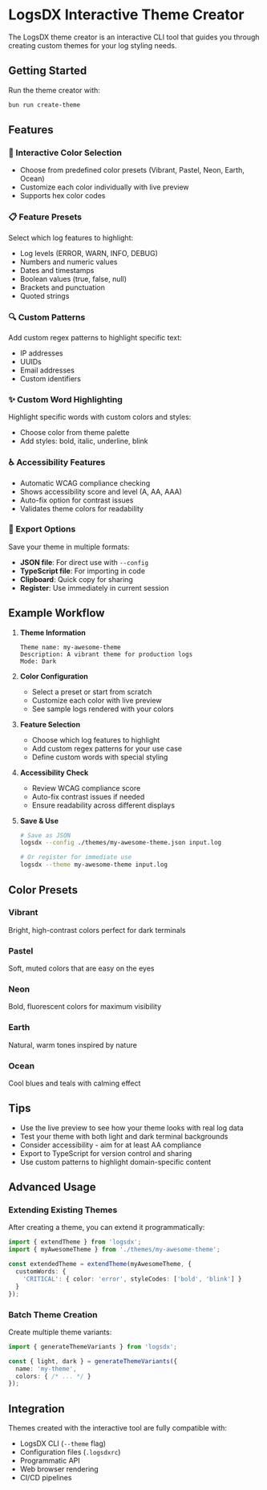 # LogsDX Interactive Theme Creator

The LogsDX theme creator is an interactive CLI tool that guides you through creating custom themes for your log styling needs.

## Getting Started

Run the theme creator with:

```bash
bun run create-theme
```

## Features

### 🎨 Interactive Color Selection
- Choose from predefined color presets (Vibrant, Pastel, Neon, Earth, Ocean)
- Customize each color individually with live preview
- Supports hex color codes

### 📋 Feature Presets
Select which log features to highlight:
- Log levels (ERROR, WARN, INFO, DEBUG)
- Numbers and numeric values
- Dates and timestamps
- Boolean values (true, false, null)
- Brackets and punctuation
- Quoted strings

### 🔍 Custom Patterns
Add custom regex patterns to highlight specific text:
- IP addresses
- UUIDs
- Email addresses
- Custom identifiers

### ✨ Custom Word Highlighting
Highlight specific words with custom colors and styles:
- Choose color from theme palette
- Add styles: bold, italic, underline, blink

### ♿ Accessibility Features
- Automatic WCAG compliance checking
- Shows accessibility score and level (A, AA, AAA)
- Auto-fix option for contrast issues
- Validates theme colors for readability

### 💾 Export Options
Save your theme in multiple formats:
- **JSON file**: For direct use with `--config`
- **TypeScript file**: For importing in code
- **Clipboard**: Quick copy for sharing
- **Register**: Use immediately in current session

## Example Workflow

1. **Theme Information**
   ```
   Theme name: my-awesome-theme
   Description: A vibrant theme for production logs
   Mode: Dark
   ```

2. **Color Configuration**
   - Select a preset or start from scratch
   - Customize each color with live preview
   - See sample logs rendered with your colors

3. **Feature Selection**
   - Choose which log features to highlight
   - Add custom regex patterns for your use case
   - Define custom words with special styling

4. **Accessibility Check**
   - Review WCAG compliance score
   - Auto-fix contrast issues if needed
   - Ensure readability across different displays

5. **Save & Use**
   ```bash
   # Save as JSON
   logsdx --config ./themes/my-awesome-theme.json input.log
   
   # Or register for immediate use
   logsdx --theme my-awesome-theme input.log
   ```

## Color Presets

### Vibrant
Bright, high-contrast colors perfect for dark terminals

### Pastel
Soft, muted colors that are easy on the eyes

### Neon
Bold, fluorescent colors for maximum visibility

### Earth
Natural, warm tones inspired by nature

### Ocean
Cool blues and teals with calming effect

## Tips

- Use the live preview to see how your theme looks with real log data
- Test your theme with both light and dark terminal backgrounds
- Consider accessibility - aim for at least AA compliance
- Export to TypeScript for version control and sharing
- Use custom patterns to highlight domain-specific content

## Advanced Usage

### Extending Existing Themes

After creating a theme, you can extend it programmatically:

```typescript
import { extendTheme } from 'logsdx';
import { myAwesomeTheme } from './themes/my-awesome-theme';

const extendedTheme = extendTheme(myAwesomeTheme, {
  customWords: {
    'CRITICAL': { color: 'error', styleCodes: ['bold', 'blink'] }
  }
});
```

### Batch Theme Creation

Create multiple theme variants:

```typescript
import { generateThemeVariants } from 'logsdx';

const { light, dark } = generateThemeVariants({
  name: 'my-theme',
  colors: { /* ... */ }
});
```

## Integration

Themes created with the interactive tool are fully compatible with:
- LogsDX CLI (`--theme` flag)
- Configuration files (`.logsdxrc`)
- Programmatic API
- Web browser rendering
- CI/CD pipelines